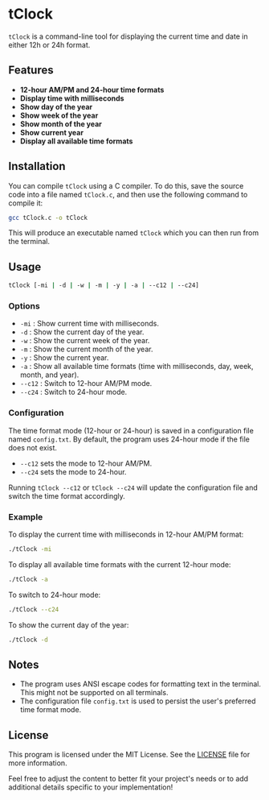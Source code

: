 # tClock

`tClock` is a command-line tool for displaying the current time and date in either 12h or 24h format.

## Features

- **12-hour AM/PM and 24-hour time formats** 
- **Display time with milliseconds**
- **Show day of the year**
- **Show week of the year**
- **Show month of the year**
- **Show current year**
- **Display all available time formats**

## Installation

You can compile `tClock` using a C compiler. To do this, save the source code into a file named `tClock.c`, and then use the following command to compile it:

```sh
gcc tClock.c -o tClock
```

This will produce an executable named `tClock` which you can then run from the terminal.

## Usage

```sh
tClock [-mi | -d | -w | -m | -y | -a | --c12 | --c24]
```

### Options

- `-mi` : Show current time with milliseconds.
- `-d`  : Show the current day of the year.
- `-w`  : Show the current week of the year.
- `-m`  : Show the current month of the year.
- `-y`  : Show the current year.
- `-a`  : Show all available time formats (time with milliseconds, day, week, month, and year).
- `--c12` : Switch to 12-hour AM/PM mode.
- `--c24` : Switch to 24-hour mode.

### Configuration

The time format mode (12-hour or 24-hour) is saved in a configuration file named `config.txt`. By default, the program uses 24-hour mode if the file does not exist.

- `--c12` sets the mode to 12-hour AM/PM.
- `--c24` sets the mode to 24-hour.

Running `tClock --c12` or `tClock --c24` will update the configuration file and switch the time format accordingly.

### Example

To display the current time with milliseconds in 12-hour AM/PM format:

```sh
./tClock -mi
```

To display all available time formats with the current 12-hour mode:

```sh
./tClock -a
```

To switch to 24-hour mode:

```sh
./tClock --c24
```

To show the current day of the year:

```sh
./tClock -d
```

## Notes

- The program uses ANSI escape codes for formatting text in the terminal. This might not be supported on all terminals.
- The configuration file `config.txt` is used to persist the user's preferred time format mode.

## License

This program is licensed under the MIT License. See the [LICENSE](LICENSE) file for more information.

Feel free to adjust the content to better fit your project's needs or to add additional details specific to your implementation!
